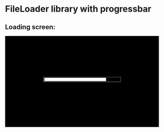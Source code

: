 FileLoader library with progressbar
=====================

Loading screen:
---------------------
<img src="assets/progressbar.png" width="600">
